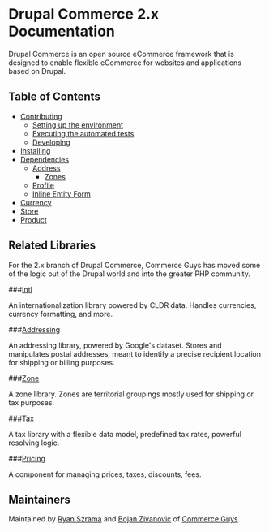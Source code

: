 # Drupal Commerce 2.x Documentation

Drupal Commerce is an open source eCommerce framework that is designed to enable flexible eCommerce for websites and applications based on Drupal.

## Table of Contents

* [Contributing](contributing/README.md)
  * [Setting up the environment](contributing/environment.md)
  * [Executing the automated tests](contributing/testing.md)
  * [Developing](contributing/start_developing.md)
* [Installing](install.md)
* [Dependencies](dependencies/README.md)
  * [Address](dependencies/address/README.md)
    * [Zones](dependencies/address/zones.md)
  * [Profile](dependencies/profile.md)
  * [Inline Entity Form](dependencies/ief.md)
* [Currency](currency/README.md)
* [Store](store/README.md)
* [Product](product/README.md)

## Related Libraries

For the 2.x branch of Drupal Commerce, Commerce Guys has moved some of the logic
out of the Drupal world and into the greater PHP community.

###[Intl](https://github.com/commerceguys/intl)

An internationalization library powered by CLDR data.
Handles currencies, currency formatting, and more.

###[Addressing](https://github.com/commerceguys/addressing)

An addressing library, powered by Google's dataset.
Stores and manipulates postal addresses, meant to identify a precise recipient location for shipping or billing purposes.

###[Zone](https://github.com/commerceguys/zone)

A zone library. Zones are territorial groupings mostly used for shipping or tax purposes.

###[Tax](https://github.com/commerceguys/tax)

A tax library with a flexible data model, predefined tax rates, powerful resolving logic.

###[Pricing](https://github.com/commerceguys/pricing)

A component for managing prices, taxes, discounts, fees.

## Maintainers

Maintained by [Ryan Szrama](https://www.drupal.org/u/rszrama) and
[Bojan Zivanovic](https://www.drupal.org/u/bojanz) of
[Commerce Guys](http://commerceguys.com/).